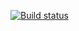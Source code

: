 [![Build status](https://ci.appveyor.com/api/projects/status/bibd440wfihbvii4?svg=true)](https://ci.appveyor.com/project/ZabavinaL/customizationci)


